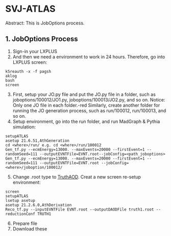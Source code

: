 # SVJ-ATLAS
Abstract: This is JobOptions process.


## 1. JobOptions Process
1. Sign-in your LXPLUS
2. And then we need a environment to work in 24 hours. Therefore, go into LXPLUS screen:  
```
k5reauth -x -f pagsh
aklog
bash
screen
```
3. First, setup your JO.py file and put the JO.py file in a folder, such as joboptions/100012/JO1.py, joboptions/100013/JO2.py, and so on. Notice: Only one JO file in each folder.-red
Similarly, create another folder for running the JO generation process, such as run/100012, run/100013, and so on.
4. Setup environment, go into the run folder, and run MadGraph & Pythia simulation:
```
setupATLAS
asetup 21.6.51,AthGeneration
cd <where>/run/ e.g. cd <where>/run/100012
Gen_tf.py --ecmEnergy=13000. --maxEvents=20000 --firstEvent=1 --randomSeed=111 --outputEVNTFile=EVNT.root--jobConfig=<path_joboptions>
Gen_tf.py --ecmEnergy=13000. --maxEvents=20000 --firstEvent=1 --randomSeed=111 --outputEVNTFile=EVNT.root --jobConfig=<where>/joboption/100012/
```
5. Change .root type to [TruthAOD](https://twiki.cern.ch/twiki/bin/viewauth/AtlasProtected/TruthDAOD). Creat a new screen re-setup environment:
```
screen
setupATLAS
lsetup asetup
asetup 21.2.6.0,AthDerivation
Reco_tf.py --inputEVNTFile EVNT.root --outputDAODFile truth1.root --reductionConf TRUTH1
```
6. Prepare file
7. Download these
